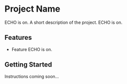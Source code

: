 # Project Name
ECHO is on.
A short description of the project.
ECHO is on.
## Features
- Feature 
ECHO is on.
## Getting Started
Instructions coming soon...
